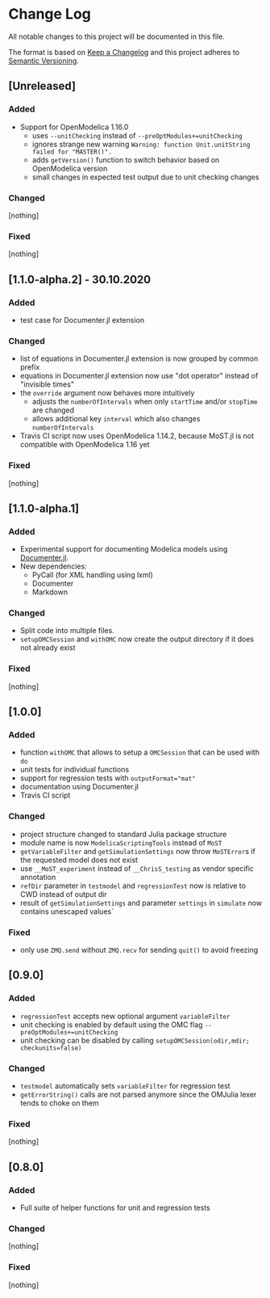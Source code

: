 # Change Log
All notable changes to this project will be documented in this file.

The format is based on [Keep a Changelog](http://keepachangelog.com/)
and this project adheres to [Semantic Versioning](http://semver.org/).

## [Unreleased]

### Added

* Support for OpenModelica 1.16.0
  - uses `--unitChecking` instead of `--preOptModules+=unitChecking`
  - ignores strange new warning `Warning: function Unit.unitString failed for "MASTER()".`
  - adds `getVersion()` function to switch behavior based on OpenModelica version
  - small changes in expected test output due to unit checking changes

### Changed

[nothing]

### Fixed

[nothing]

## [1.1.0-alpha.2] - 30.10.2020

### Added

* test case for Documenter.jl extension

### Changed

* list of equations in Documenter.jl extension is now grouped by common prefix
* equations in Documenter.jl extension now use "dot operator" instead of "invisible times"
* the `override` argument now behaves more intuitively
  - adjusts the `numberOfIntervals` when only `startTime` and/or `stopTime` are changed
  - allows additional key `interval` which also changes `numberOfIntervals`
* Travis CI script now uses OpenModelica 1.14.2, because MoST.jl is not compatible with OpenModelica 1.16 yet

### Fixed

[nothing]

## [1.1.0-alpha.1]

### Added

* Experimental support for documenting Modelica models using [Documenter.jl](https://github.com/JuliaDocs/Documenter.jl).
* New dependencies:
  * PyCall (for XML handling using lxml)
  * Documenter
  * Markdown

### Changed

* Split code into multiple files.
* `setupOMCSession` and `withOMC` now create the output directory if it does not already exist

### Fixed

[nothing]

## [1.0.0]

### Added

* function `withOMC` that allows to setup a `OMCSession` that can be used with `do`
* unit tests for individual functions
* support for regression tests with `outputFormat="mat"`
* documentation using Documenter.jl
* Travis CI script

### Changed

* project structure changed to standard Julia package structure
* module name is now `ModelicaScriptingTools` instead of `MoST`
* `getVariableFilter` and `getSimulationSettings` now throw `MoSTError`s if the requested model does not exist
* use `__MoST_experiment` instead of `__ChrisS_testing` as vendor specific annotation
* `refDir` parameter in `testmodel` and `regressionTest` now is relative to CWD instead of output dir
* result of `getSimulationSettings` and parameter `settings` in `simulate` now contains unescaped values`

### Fixed

* only use `ZMQ.send` without `ZMQ.recv` for sending `quit()` to avoid freezing

## [0.9.0]

### Added

* `regressionTest` accepts new optional argument `variableFilter`
* unit checking is enabled by default using the OMC flag `--preOptModules+=unitChecking`
* unit checking can be disabled by calling `setupOMCSession(odir,mdir; checkunits=false)`


### Changed

* `testmodel` automatically sets `variableFilter` for regression test
* `getErrorString()` calls are not parsed anymore since the OMJulia lexer tends to choke on them

### Fixed

[nothing]


## [0.8.0]

### Added

* Full suite of helper functions for unit and regression tests

### Changed

[nothing]

### Fixed

[nothing]
